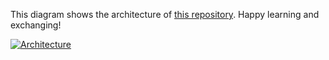 This diagram shows the architecture of [this repository](https://github.com/Hongbo-Miao/hongbomiao.com). Happy learning and exchanging!

[![Architecture](https://user-images.githubusercontent.com/3375461/204067932-325faac5-60bc-4345-8ee1-501e35297536.svg)](https://github.com/Hongbo-Miao/hongbomiao.com)

